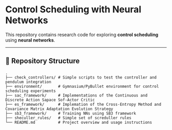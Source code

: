 # Control Scheduling with Neural Networks

This repository contains research code for exploring **control scheduling** using **neural networks**.  

---

## 📂 Repository Structure

```plaintext
.
├── check_controllers/ # Simple scripts to test the controller and pendulum integration
├── environment/       # Gymnasium/PyBullet environment for control scheduling experiments
├── sac_framework/     # Implementations of the Continuous and Discrete Action Sapace Sof-Actor Critic
├── es_framework/      # Implemation of the Cross-Entropy Method and Covariance Matrix Adaptation Evolution Strategy
├── sb3_framework/     # Training NNs using SB3 framework 
├── sheculler_rules/   # Simple set of screduller rules
└── README.md          # Project overview and usage instructions